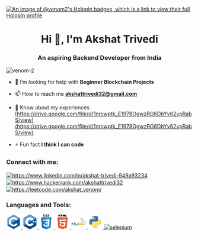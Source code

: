 [![An image of @venom2's Holopin badges, which is a link to view their full Holopin profile](https://holopin.me/venom2)](https://holopin.io/@venom2)
<h1 align="center">Hi 👋, I'm Akshat Trivedi</h1>
<h3 align="center">An aspiring Backend Developer from India</h3>

<p align="left"> <img src="https://komarev.com/ghpvc/?username=venom-2&label=Profile%20views&color=0e75b6&style=flat" alt="venom-2" /> </p>

- 🤝 I’m looking for help with **Beginner Blockchain Projects**

- 📫 How to reach me **akshattrivedi32@gmail.com**

- 📄 Know about my experiences [https://drive.google.com/file/d/1nrcwptk_E1978OgwzRG6DbYv62vpRabS/view](https://drive.google.com/file/d/1nrcwptk_E1978OgwzRG6DbYv62vpRabS/view)

- ⚡ Fun fact **I think I can code**

<h3 align="left">Connect with me:</h3>
<p align="left">
<a href="https://linkedin.com/in/https://www.linkedin.com/in/akshat-trivedi-949a93234" target="blank"><img align="center" src="https://raw.githubusercontent.com/rahuldkjain/github-profile-readme-generator/master/src/images/icons/Social/linked-in-alt.svg" alt="https://www.linkedin.com/in/akshat-trivedi-949a93234" height="30" width="40" /></a>
<a href="https://www.hackerrank.com/https://www.hackerrank.com/akshattrivedi32" target="blank"><img align="center" src="https://raw.githubusercontent.com/rahuldkjain/github-profile-readme-generator/master/src/images/icons/Social/hackerrank.svg" alt="https://www.hackerrank.com/akshattrivedi32" height="30" width="40" /></a>
<a href="https://www.leetcode.com/https://leetcode.com/akshat_venom/" target="blank"><img align="center" src="https://raw.githubusercontent.com/rahuldkjain/github-profile-readme-generator/master/src/images/icons/Social/leet-code.svg" alt="https://leetcode.com/akshat_venom/" height="30" width="40" /></a>
</p>

<h3 align="left">Languages and Tools:</h3>
<p align="left"> <a href="https://www.cprogramming.com/" target="_blank" rel="noreferrer"> <img src="https://raw.githubusercontent.com/devicons/devicon/master/icons/c/c-original.svg" alt="c" width="40" height="40"/> </a> <a href="https://www.w3schools.com/cpp/" target="_blank" rel="noreferrer"> <img src="https://raw.githubusercontent.com/devicons/devicon/master/icons/cplusplus/cplusplus-original.svg" alt="cplusplus" width="40" height="40"/> </a> <a href="https://www.w3schools.com/css/" target="_blank" rel="noreferrer"> <img src="https://raw.githubusercontent.com/devicons/devicon/master/icons/css3/css3-original-wordmark.svg" alt="css3" width="40" height="40"/> </a> <a href="https://www.w3.org/html/" target="_blank" rel="noreferrer"> <img src="https://raw.githubusercontent.com/devicons/devicon/master/icons/html5/html5-original-wordmark.svg" alt="html5" width="40" height="40"/> </a> <a href="https://www.mysql.com/" target="_blank" rel="noreferrer"> <img src="https://raw.githubusercontent.com/devicons/devicon/master/icons/mysql/mysql-original-wordmark.svg" alt="mysql" width="40" height="40"/> </a> <a href="https://www.python.org" target="_blank" rel="noreferrer"> <img src="https://raw.githubusercontent.com/devicons/devicon/master/icons/python/python-original.svg" alt="python" width="40" height="40"/> </a> <a href="https://www.selenium.dev" target="_blank" rel="noreferrer"> <img src="https://raw.githubusercontent.com/detain/svg-logos/780f25886640cef088af994181646db2f6b1a3f8/svg/selenium-logo.svg" alt="selenium" width="40" height="40"/> </a> </p>
